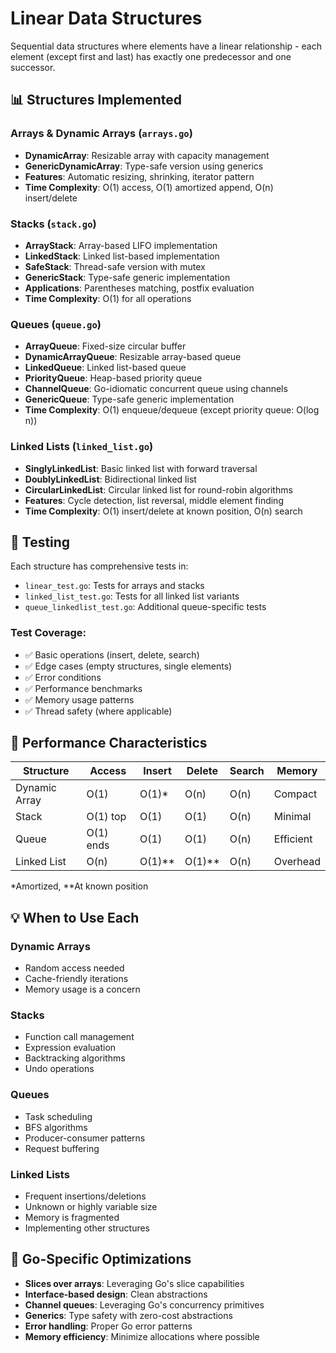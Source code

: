 # Linear Data Structures

Sequential data structures where elements have a linear relationship - each element (except first and last) has exactly one predecessor and one successor.

## 📊 Structures Implemented

### Arrays & Dynamic Arrays (`arrays.go`)
- **DynamicArray**: Resizable array with capacity management
- **GenericDynamicArray**: Type-safe version using generics
- **Features**: Automatic resizing, shrinking, iterator pattern
- **Time Complexity**: O(1) access, O(1) amortized append, O(n) insert/delete

### Stacks (`stack.go`)
- **ArrayStack**: Array-based LIFO implementation
- **LinkedStack**: Linked list-based implementation
- **SafeStack**: Thread-safe version with mutex
- **GenericStack**: Type-safe generic implementation
- **Applications**: Parentheses matching, postfix evaluation
- **Time Complexity**: O(1) for all operations

### Queues (`queue.go`)
- **ArrayQueue**: Fixed-size circular buffer
- **DynamicArrayQueue**: Resizable array-based queue
- **LinkedQueue**: Linked list-based queue
- **PriorityQueue**: Heap-based priority queue
- **ChannelQueue**: Go-idiomatic concurrent queue using channels
- **GenericQueue**: Type-safe generic implementation
- **Time Complexity**: O(1) enqueue/dequeue (except priority queue: O(log n))

### Linked Lists (`linked_list.go`)
- **SinglyLinkedList**: Basic linked list with forward traversal
- **DoublyLinkedList**: Bidirectional linked list
- **CircularLinkedList**: Circular linked list for round-robin algorithms
- **Features**: Cycle detection, list reversal, middle element finding
- **Time Complexity**: O(1) insert/delete at known position, O(n) search

## 🧪 Testing

Each structure has comprehensive tests in:
- `linear_test.go`: Tests for arrays and stacks
- `linked_list_test.go`: Tests for all linked list variants
- `queue_linkedlist_test.go`: Additional queue-specific tests

### Test Coverage:
- ✅ Basic operations (insert, delete, search)
- ✅ Edge cases (empty structures, single elements)
- ✅ Error conditions
- ✅ Performance benchmarks
- ✅ Memory usage patterns
- ✅ Thread safety (where applicable)

## 🚀 Performance Characteristics

| Structure | Access | Insert | Delete | Search | Memory |
|-----------|---------|---------|---------|---------|---------|
| Dynamic Array | O(1) | O(1)* | O(n) | O(n) | Compact |
| Stack | O(1) top | O(1) | O(1) | O(n) | Minimal |
| Queue | O(1) ends | O(1) | O(1) | O(n) | Efficient |
| Linked List | O(n) | O(1)** | O(1)** | O(n) | Overhead |

*Amortized, **At known position

## 💡 When to Use Each

### Dynamic Arrays
- Random access needed
- Cache-friendly iterations
- Memory usage is a concern

### Stacks
- Function call management
- Expression evaluation
- Backtracking algorithms
- Undo operations

### Queues
- Task scheduling
- BFS algorithms
- Producer-consumer patterns
- Request buffering

### Linked Lists
- Frequent insertions/deletions
- Unknown or highly variable size
- Memory is fragmented
- Implementing other structures

## 🔧 Go-Specific Optimizations

- **Slices over arrays**: Leveraging Go's slice capabilities
- **Interface-based design**: Clean abstractions
- **Channel queues**: Leveraging Go's concurrency primitives
- **Generics**: Type safety with zero-cost abstractions
- **Error handling**: Proper Go error patterns
- **Memory efficiency**: Minimize allocations where possible

